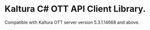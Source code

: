 # Kaltura C# OTT API Client Library.
Compatible with Kaltura OTT server version 5.3.1.14668 and above.
